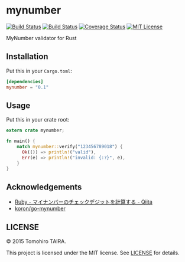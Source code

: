 mynumber
================================================================================

[![Build Status](https://travis-ci.org/Tomohiro/mynumber.svg)](https://travis-ci.org/Tomohiro/mynumber)
[![Build Status](https://ci.appveyor.com/api/projects/status/github/Tomohiro/mynumber?svg=true)](https://ci.appveyor.com/project/Tomohiro/mynumber)
[![Coverage Status](https://coveralls.io/repos/Tomohiro/mynumber/badge.svg)](https://coveralls.io/github/Tomohiro/mynumber)
[![MIT License](http://img.shields.io/badge/license-MIT-blue.svg)](https://github.com/Tomohiro/mynumber/blob/master/LICENSE)

MyNumber validator for Rust


Installation
--------------------------------------------------------------------------------

Put this in your `Cargo.toml`:

```toml
[dependencies]
mynumber = "0.1"
```


Usage
--------------------------------------------------------------------------------

Put this in your crate root:

```rust
extern crate mynumber;

fn main() {
    match mynumber::verify("123456789018") {
      Ok(()) => println!("valid"),
      Err(e) => println!("invalid: {:?}", e),
    }
}
```


Acknowledgements
--------------------------------------------------------------------------------

- [Ruby - マイナンバーのチェックデジットを計算する - Qiita](http://qiita.com/qube81/items/fa6ef94d3c8615b0ce64)
- [koron/go-mynumber](https://github.com/koron/go-mynumber)


LICENSE
--------------------------------------------------------------------------------

&copy; 2015 Tomohiro TAIRA.

This project is licensed under the MIT license. See [LICENSE](LICENSE) for details.
